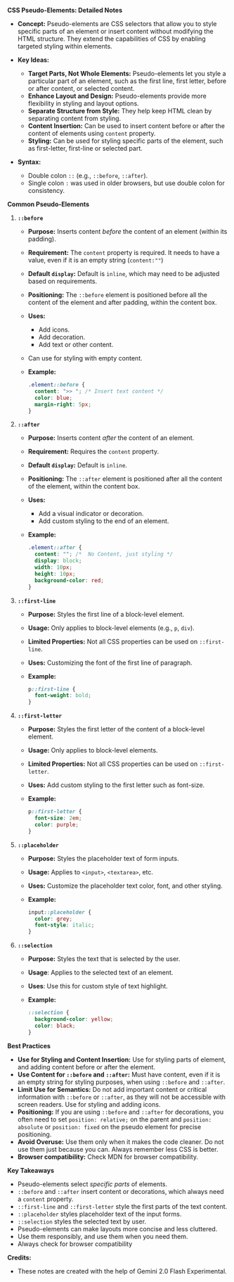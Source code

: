 **CSS Pseudo-Elements: Detailed Notes**

- **Concept:** Pseudo-elements are CSS selectors that allow you to style specific parts of an element or insert content without modifying the HTML structure. They extend the capabilities of CSS by enabling targeted styling within elements.

- **Key Ideas:**

  - **Target Parts, Not Whole Elements:** Pseudo-elements let you style a particular part of an element, such as the first line, first letter, before or after content, or selected content.
  - **Enhance Layout and Design:** Pseudo-elements provide more flexibility in styling and layout options.
  - **Separate Structure from Style:** They help keep HTML clean by separating content from styling.
  - **Content Insertion:** Can be used to insert content before or after the content of elements using `content` property.
  - **Styling:** Can be used for styling specific parts of the element, such as first-letter, first-line or selected part.

- **Syntax:**
  - Double colon `::` (e.g., `::before`, `::after`).
  - Single colon `:` was used in older browsers, but use double colon for consistency.

**Common Pseudo-Elements**

1.  **`::before`**

    - **Purpose:** Inserts content _before_ the content of an element (within its padding).
    - **Requirement:** The `content` property is required. It needs to have a value, even if it is an empty string (`content:""`)
    - **Default `display`:** Default is `inline`, which may need to be adjusted based on requirements.
    - **Positioning:** The `::before` element is positioned before all the content of the element and after padding, within the content box.
    - **Uses:**
      - Add icons.
      - Add decoration.
      - Add text or other content.
    - Can use for styling with empty content.

    - **Example:**

      ```css
      .element::before {
        content: ">> "; /* Insert text content */
        color: blue;
        margin-right: 5px;
      }
      ```

2.  **`::after`**

    - **Purpose:** Inserts content _after_ the content of an element.
    - **Requirement:** Requires the `content` property.
    - **Default `display`:** Default is `inline`.
    - **Positioning:** The `::after` element is positioned after all the content of the element, within the content box.
    - **Uses:**

      - Add a visual indicator or decoration.
      - Add custom styling to the end of an element.

    - **Example:**

      ```css
      .element::after {
        content: ""; /*  No Content, just styling */
        display: block;
        width: 10px;
        height: 10px;
        background-color: red;
      }
      ```

3.  **`::first-line`**

    - **Purpose:** Styles the first line of a block-level element.
    - **Usage:** Only applies to block-level elements (e.g., `p`, `div`).
    - **Limited Properties:** Not all CSS properties can be used on `::first-line`.
    - **Uses:** Customizing the font of the first line of paragraph.

    - **Example:**

      ```css
      p::first-line {
        font-weight: bold;
      }
      ```

4.  **`::first-letter`**

    - **Purpose:** Styles the first letter of the content of a block-level element.
    - **Usage:** Only applies to block-level elements.
    - **Limited Properties:** Not all CSS properties can be used on `::first-letter`.
    - **Uses:** Add custom styling to the first letter such as font-size.

    - **Example:**

      ```css
      p::first-letter {
        font-size: 2em;
        color: purple;
      }
      ```

5.  **`::placeholder`**

    - **Purpose:** Styles the placeholder text of form inputs.
    - **Usage:** Applies to `<input>`, `<textarea>`, etc.
    - **Uses:** Customize the placeholder text color, font, and other styling.

    - **Example:**

      ```css
      input::placeholder {
        color: grey;
        font-style: italic;
      }
      ```

6.  **`::selection`**

    - **Purpose:** Styles the text that is selected by the user.
    - **Usage**: Applies to the selected text of an element.
    - **Uses**: Use this for custom style of text highlight.

    - **Example:**
      ```css
      ::selection {
        background-color: yellow;
        color: black;
      }
      ```

**Best Practices**

- **Use for Styling and Content Insertion:** Use for styling parts of element, and adding content before or after the element.
- **Use Content for `::before` and `::after`:** Must have content, even if it is an empty string for styling purposes, when using `::before` and `::after`.
- **Limit Use for Semantics:** Do not add important content or critical information with `::before` or `::after`, as they will not be accessible with screen readers. Use for styling and adding icons.
- **Positioning:** If you are using `::before` and `::after` for decorations, you often need to set `position: relative;` on the parent and `position: absolute` or `position: fixed` on the pseudo element for precise positioning.
- **Avoid Overuse:** Use them only when it makes the code cleaner. Do not use them just because you can. Always remember less CSS is better.
- **Browser compatibility:** Check MDN for browser compatibility.

**Key Takeaways**

- Pseudo-elements select _specific parts_ of elements.
- `::before` and `::after` insert content or decorations, which always need a `content` property.
- `::first-line` and `::first-letter` style the first parts of the text content.
- `::placeholder` styles placeholder text of the input forms.
- `::selection` styles the selected text by user.
- Pseudo-elements can make layouts more concise and less cluttered.
- Use them responsibly, and use them when you need them.
- Always check for browser compatibility

**Credits:**

- These notes are created with the help of Gemini 2.0 Flash Experimental.